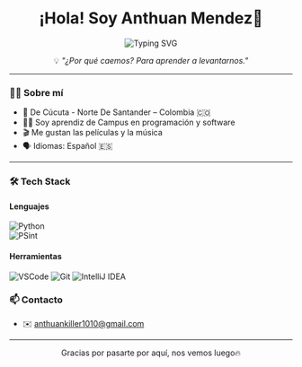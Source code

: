 <h1 align="center">¡Hola! Soy Anthuan Mendez👋</h1>

<p align="center">
  <img src="https://readme-typing-svg.herokuapp.com?font=Fira+Code&duration=3500&pause=1000&color=00F7FF&center=true&vCenter=true&width=480&lines=Aprendiz+de+Programación+%F0%9F%92%BB;Explorando+el+mundo+del+Software+%F0%9F%93%90;Me+gusta+ver+películas+%F0%9F%8E%A5+y+hacer+deporte+%F0%9F%8F%8B%EF%B8%8F;Creando+y+aprendiendo+cada+d%C3%ADa+%F0%9F%A7%93;Nunca+dejando+de+mejorar+%F0%9F%92%AA" alt="Typing SVG" />

</p>

<p align="center">💡 <em>"¿Por qué caemos? Para aprender a levantarnos."</em></p>

---

### 🧑‍💻 Sobre mí

- 📍 De Cúcuta - Norte De Santander – Colombia 🇨🇴  
- 👨‍🎓 Soy aprendiz de Campus en programación y software  
- 🎬 Me gustan las películas y la música  
- 🗣️ Idiomas: Español 🇪🇸 

---

### 🛠️ Tech Stack


#### Lenguajes  
![Python](https://img.shields.io/badge/Python-3776AB?style=flat&logo=python&logoColor=white)  
![PSint](https://img.shields.io/badge/PSint-005f73?style=flat&logoColor=white)


#### Herramientas  
![VSCode](https://img.shields.io/badge/VS_Code-007ACC?style=flat&logo=visual-studio-code&logoColor=white)
![Git](https://img.shields.io/badge/Git-F05032?style=flat&logo=git&logoColor=white)
![IntelliJ IDEA](https://img.shields.io/badge/IntelliJ_IDEA-000000?style=flat&logo=intellij-idea&logoColor=white)


### 📫 Contacto

- ✉️ anthuankiller1010@gmail.com 

---

<p align="center">Gracias por pasarte por aquí, nos vemos luego🔥
